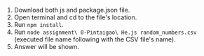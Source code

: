 1. Download both js and package.json file.
1. Open terminal and cd to the file's location.
1. Run `npm install`.
1. Run `node assignment\ 0-Pintaigao\ He.js random_numbers.csv` (executed file name following with the CSV file's name).
1. Answer will be shown.

